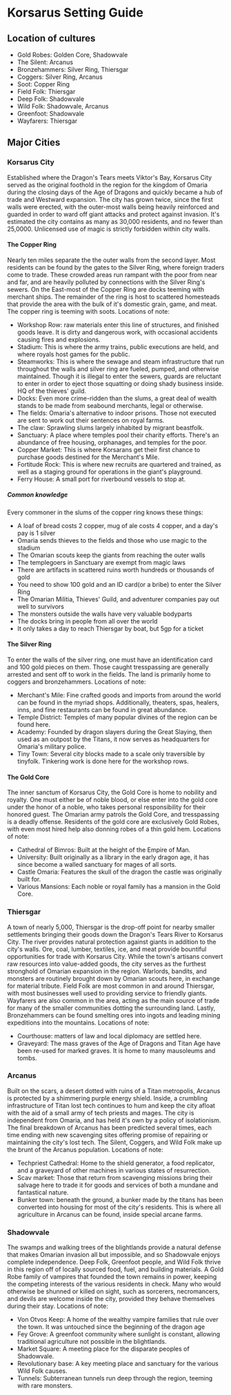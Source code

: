 # Korsarus Setting Guide

## Location of cultures
- Gold Robes: Golden Core, Shadowvale
- The Silent: Arcanus
- Bronzehammers: Silver Ring, Thiersgar
- Coggers: Silver Ring, Arcanus
- Soot: Copper Ring
- Field Folk: Thiersgar
- Deep Folk: Shadowvale
- Wild Folk: Shadowvale, Arcanus
- Greenfoot: Shadowvale
- Wayfarers: Thiersgar

## Major Cities

### Korsarus City
Established where the Dragon's Tears meets Viktor's Bay, Korsarus City served as the original foothold in the region for the kingdom of Omaria during the closing days of the Age of Dragons and quickly became a hub of trade and Westward expansion. The city has grown twice, since the first walls were erected, with the outer-most walls being heavily reinforced and guarded in order to ward off giant attacks and protect against invasion. It's estimated the city contains as many as 30,000 residents, and no fewer than 25,0000. Unlicensed use of magic is strictly forbidden within city walls.

#### The Copper Ring
Nearly ten miles separate the the outer walls from the second layer. Most residents can be found by the gates to the Silver Ring, where foreign traders come to trade. These crowded areas run rampant with the poor from near and far, and are heavily polluted by connections with the Silver Ring's sewers. On the East-most of the Copper Ring are docks teeming with merchant ships. The remainder of the ring is host to scattered homesteads that provide the area with the bulk of it's domestic grain, game, and meat. The copper ring is teeming with soots.
Locations of note:
- Workshop Row: raw materials enter this line of structures, and finished goods leave. It is dirty and dangerous work, with occasional accidents causing fires and explosions.
- Stadium: This is where the army trains, public executions are held, and where royals host games for the public.
- Steamworks: This is where the sewage and steam infrastructure that run throughout the walls and silver ring are fueled, pumped, and otherwise maintained. Though it is illegal to enter the sewers, guards are reluctant to enter in order to eject those squatting or doing shady business inside. HQ of the thieves' guild.
- Docks: Even more crime-ridden than the slums, a great deal of wealth stands to be made from seabound merchants, legal or otherwise.
- The fields: Omaria's alternative to indoor prisons. Those not executed are sent to work out their sentences on royal farms.
- The claw: Sprawling slums largely inhabited by migrant beastfolk.
- Sanctuary: A place where temples pool their charity efforts. There's an abundance of free housing, orphanages, and temples for the poor.
- Copper Market: This is where Korsarans get their first chance to purchase goods destined for the Merchant's Mile.
- Fortitude Rock: This is where new recruits are quartered and trained, as well as a staging ground for operations in the giant's playground.
- Ferry House: A small port for riverbound vessels to stop at.

##### Common knowledge
Every commoner in the slums of the copper ring knows these things:
- A loaf of bread costs 2 copper, mug of ale costs 4 copper, and a day's pay is 1 silver 
- Omaria sends thieves to the fields and those who use magic to the stadium
- The Omarian scouts keep the giants from reaching the outer walls
- The templegoers in Sanctuary are exempt from magic laws
- There are artifacts in scattered ruins worth hundreds or thousands of gold
- You need to show 100 gold and an ID card(or a bribe) to enter the Silver Ring
- The Omarian Militia, Thieves' Guild, and adventurer companies pay out well to survivors
- The monsters outside the walls have very valuable bodyparts
- The docks bring in people from all over the world
- It only takes a day to reach Thiersgar by boat, but 5gp for a ticket

#### The Silver Ring
To enter the walls of the silver ring, one must have an identification card and 100 gold pieces on them. Those caught tresspassing are generally arrested and sent off to work in the fields. The land is primarily home to coggers and bronzehammers.
Locations of note:
- Merchant's Mile: Fine crafted goods and imports from around the world can be found in the myriad shops. Additionally, theaters, spas, healers, inns, and fine restaurants can be found in great abundance. 
- Temple District: Temples of many popular divines of the region can be found here.
- Academy: Founded by dragon slayers during the Great Slaying, then used as an outpost by the Titans, it now serves as headquarters for Omaria's military police.
- Tiny Town: Several city blocks made to a scale only traversible by tinyfolk. Tinkering work  is done here for the workshop rows.

#### The Gold Core
The inner sanctum of Korsarus City, the Gold Core is home to nobility and royalty. One must either be of noble blood, or else enter into the gold core under the honor of a noble, who takes personal responsibility for their honored guest. The Omarian army patrols the Gold Core, and tresspassing is a deadly offense. Residents of the gold core are exclusively Gold Robes, with even most hired help also donning robes of a thin gold hem.
Locations of note:
- Cathedral of Bimros: Built at the height of the Empire of Man.
- University: Built originally as a library in the early dragon age, it has since become a walled sanctuary for mages of all sorts.
- Castle Omaria: Features the skull of the dragon the castle was originally built for.
- Various Mansions: Each noble or royal family has a mansion in the Gold Core. 

### Thiersgar
A town of nearly 5,000, Thiersgar is the drop-off point for nearby smaller settlements bringing their goods down the Dragon's Tears River to Korsarus City. The river provides natural protection against giants in addition to the city's walls. Ore, coal, lumber, textiles, ice, and meat provide bountiful opportunities for trade with Korsarus City. While the town's artisans convert raw resources into value-added goods, the city serves as the furthest stronghold of Omarian expansion in the region. Warlords, bandits, and monsters are routinely brought down by Omarian scouts here, in exchange for material tribute. Field Folk are most common in and around Thiersgar, with most businesses well used to providing service to friendly giants. Wayfarers are also common in the area, acting as the main source of trade for many of the smaller communities dotting the surrounding land. Lastly, Bronzehammers can be found smelting ores into ingots and leading mining expeditions into the mountains.
Locations of note:
- Courthouse: matters of law and local diplomacy are settled here.
- Graveyard: The mass graves of the Age of Dragons and Titan Age have been re-used for marked graves. It is home to many mausoleums and tombs.

### Arcanus
Built on the scars, a desert dotted with ruins of a Titan metropolis, Arcanus is protected by a shimmering purple energy shield. Inside, a crumbling infrastructure of Titan lost tech continues to hum and keep the city afloat with the aid of a small army of tech priests and mages. The city is independent from Omaria, and has held it's own by a policy of isolationism. The final breakdown of Arcanus has been predicted several times, each time ending with new scavenging sites offering promise of repairing or maintaining the city's lost tech. The Silent, Coggers, and Wild Folk make up the brunt of the Arcanus population. 
Locations of note:
- Techpriest Cathedral: Home to the shield generator, a food replicator, and a graveyard of other machines in various states of resurrection.
- Scav market: Those that return from scavenging missions bring their salvage here to trade it for goods and services of both a mundane and fantastical nature.
- Bunker town: beneath the ground, a bunker made by the titans has been converted into housing for most of the city's residents. This is where all agriculture in Arcanus can be found, inside special arcane farms.

### Shadowvale
The swamps and walking trees of the blightlands provide a natural defense that makes Omarian invasion all but impossible, and so Shadowvale enjoys complete independence. Deep Folk, Greenfoot people, and Wild Folk thrive in this region off of locally sourced food, fuel, and building materials. A Gold Robe family of vampires that founded the town remains in power, keeping the competing interests of the various residents in check. Many who would otherwise be shunned or killed on sight, such as sorcerers, necromancers, and devils are welcome inside the city, provided they behave themselves during their stay.
Locations of note:
- Von Otvos Keep: A home of the wealthy vampire families that rule over the town. It was untouched since the beginning of the dragon age
- Fey Grove: A greenfoot community where sunlight is constant, allowing traditional agriculture not possible in the blightlands.
- Market Square: A meeting place for the disparate peoples of Shadowvale.
- Revolutionary base: A key meeting place and sanctuary for the various Wild Folk causes.
- Tunnels: Subterranean tunnels run deep through the region, teeming with rare monsters.
